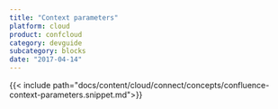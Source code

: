 ```yaml
---
title: "Context parameters"
platform: cloud
product: confcloud
category: devguide
subcategory: blocks
date: "2017-04-14"
---
```

{{< include path="docs/content/cloud/connect/concepts/confluence-context-parameters.snippet.md">}}
